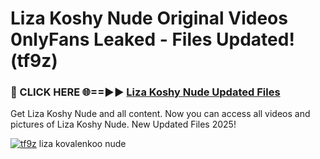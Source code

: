 # Liza Koshy Nude Original Videos 0nlyFans Leaked - Files Updated! (tf9z)

<h3>🔴 CLICK HERE 🌐==►► <a href="https://tinyurl.com/yrmya6cz" rel="nofollow">Liza Koshy Nude Updated Files</a></h3>

Get Liza Koshy Nude and all content. Now you can access all videos and pictures of Liza Koshy Nude. New Updated Files 2025!

[![tf9z](https://i.imgur.com/FMdXYCs.gif)](https://tinyurl.com/yrmya6cz)
liza kovalenkoo nude
